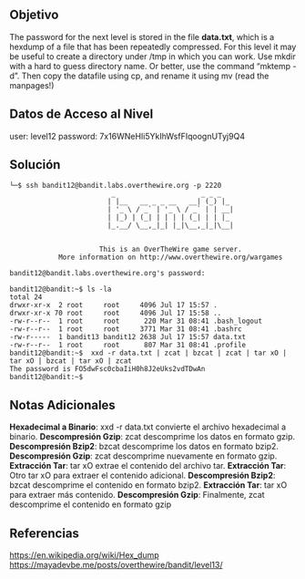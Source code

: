 ## Objetivo 
The password for the next level is stored in the file **data.txt**, which is a hexdump of a file that has been repeatedly compressed. For this level it may be useful to create a directory under /tmp in which you can work. Use mkdir with a hard to guess directory name. Or better, use the command “mktemp -d”. Then copy the datafile using cp, and rename it using mv (read the manpages!)

## Datos de Acceso al Nivel
user: level12
password: 7x16WNeHIi5YkIhWsfFIqoognUTyj9Q4
## Solución
```
└─$ ssh bandit12@bandit.labs.overthewire.org -p 2220
                         _                     _ _ _   
                        | |__   __ _ _ __   __| (_) |_ 
                        | '_ \ / _` | '_ \ / _` | | __|
                        | |_) | (_| | | | | (_| | | |_ 
                        |_.__/ \__,_|_| |_|\__,_|_|\__|
                                                       

                      This is an OverTheWire game server. 
            More information on http://www.overthewire.org/wargames

bandit12@bandit.labs.overthewire.org's password: 

bandit12@bandit:~$ ls -la
total 24
drwxr-xr-x  2 root     root     4096 Jul 17 15:57 .
drwxr-xr-x 70 root     root     4096 Jul 17 15:58 ..
-rw-r--r--  1 root     root      220 Mar 31 08:41 .bash_logout
-rw-r--r--  1 root     root     3771 Mar 31 08:41 .bashrc
-rw-r-----  1 bandit13 bandit12 2638 Jul 17 15:57 data.txt
-rw-r--r--  1 root     root      807 Mar 31 08:41 .profile
bandit12@bandit:~$  xxd -r data.txt | zcat | bzcat | zcat | tar xO | tar xO | bzcat | tar xO | zcat
The password is FO5dwFsc0cbaIiH0h8J2eUks2vdTDwAn
bandit12@bandit:~$ 

```
## Notas Adicionales
 **Hexadecimal a Binario**: xxd -r data.txt convierte el archivo hexadecimal a binario.
**Descompresión Gzip**: zcat descomprime los datos en formato gzip.
**Descompresión Bzip2**: bzcat descomprime los datos en formato bzip2.
**Descompresión Gzip**: zcat descomprime nuevamente en formato gzip.
**Extracción Tar**: tar xO extrae el contenido del archivo tar.
**Extracción Tar**: Otro tar xO para extraer el contenido adicional.
**Descompresión Bzip2**: bzcat descomprime el contenido en formato bzip2.
**Extracción Tar**: tar xO para extraer más contenido.
**Descompresión Gzip**: Finalmente, zcat descomprime el contenido en formato gzip
## Referencias 
https://en.wikipedia.org/wiki/Hex_dump
https://mayadevbe.me/posts/overthewire/bandit/level13/